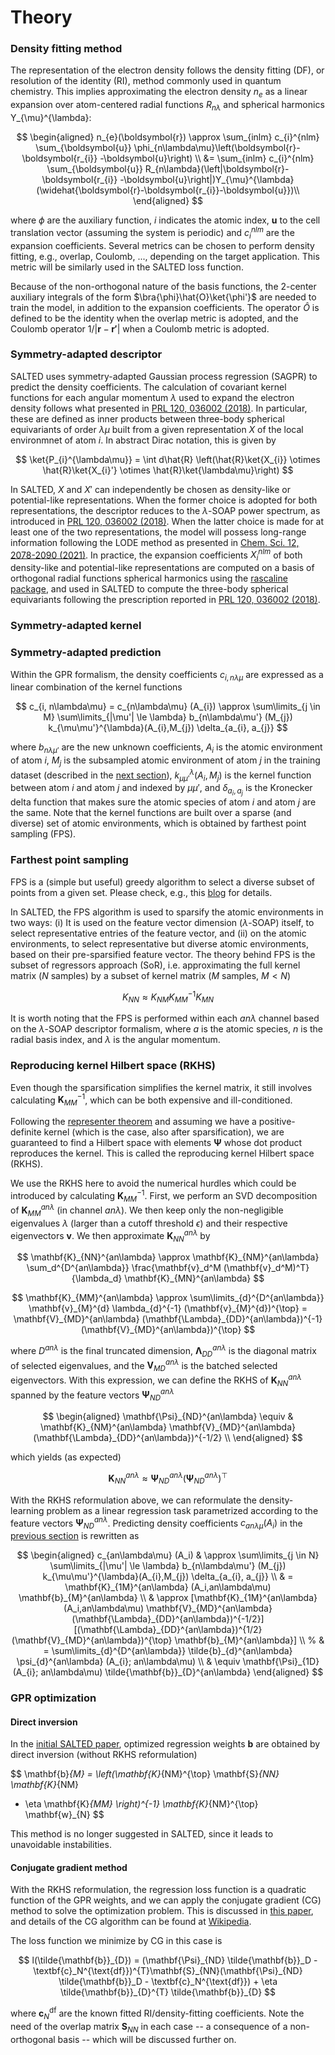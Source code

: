 # Theory 

### Density fitting method

The representation of the electron density follows the density fitting (DF), or resolution of the identity (RI), method commonly used in quantum chemistry. This implies approximating the electron density $n_{e}$ as a linear expansion over atom-centered radial functions $R_{n\lambda}$ and spherical harmonics Y_{\mu}^{\lambda}:

$$
\begin{aligned}
n_{e}(\boldsymbol{r}) \approx \sum_{inlm} c_{i}^{nlm} \sum_{\boldsymbol{u}} \phi_{n\lambda\mu}\left(\boldsymbol{r}-\boldsymbol{r_{i}} -\boldsymbol{u}\right) \\ 
&=  \sum_{inlm} c_{i}^{nlm} \sum_{\boldsymbol{u}} R_{n\lambda}(\left|\boldsymbol{r}-\boldsymbol{r_{i}} -\boldsymbol{u}\right|)Y_{\mu}^{\lambda}(\widehat{\boldsymbol{r}-\boldsymbol{r_{i}}-\boldsymbol{u}})\\ 
\end{aligned}
$$

where $\phi$ are the auxiliary function, $i$ indicates the atomic index, $\boldsymbol{u}$ to the cell translation vector (assuming the system is periodic) and $c_{i}^{nlm}$ are the expansion coefficients. Several metrics can be chosen to perform density fitting, e.g., overlap, Coulomb, ..., depending on the target application. This metric  will be similarly used in the SALTED loss function. 

Because of the non-orthogonal nature of the basis functions, the 2-center auxiliary integrals of the form $\bra{\phi}\hat{O}\ket{\phi'}$ are needed to train the model, in addition to the expansion coefficients. The operator $\hat{O}$ is defined to be the identity when the overlap metric is adopted, and the Coulomb operator $1/|\boldsymbol{r}-\boldsymbol{r'}|$ when a Coulomb metric is adopted. 

### Symmetry-adapted descriptor

SALTED uses symmetry-adapted Gaussian process regression (SAGPR) to predict the density coefficients. The calculation of covariant kernel functions for each angular momentum $\lambda$ used to expand the electron density follows what presented in [PRL 120, 036002 (2018)](https://link.aps.org/doi/10.1103/PhysRevLett.120.036002). In particular, these are defined as inner products between three-body spherical equivariants of order $\lambda\mu$ built from a given representation $X$ of the local environmnet of atom $i$. In abstract Dirac notation, this is given by

$$
\ket{P_{i}^{\lambda\mu}} = \int d\hat{R} \left(\hat{R}\ket{X_{i}} \otimes \hat{R}\ket{X_{i}'} \otimes \hat{R}\ket{\lambda\mu}\right)
$$

In SALTED, $X$ and $X'$ can independently be chosen as density-like or potential-like representations. When the former choice is adopted for both representations, the descriptor reduces to the $\lambda$-SOAP power spectrum, as introduced in [PRL 120, 036002 (2018)](https://link.aps.org/doi/10.1103/PhysRevLett.120.036002). When the latter choice is made for at least one of the two representations, the model will possess long-range information following the LODE method as presented in [Chem. Sci. 12, 2078-2090 (2021)](https://pubs.rsc.org/en/content/articlelanding/2021/sc/d0sc04934d). In practice, the expansion coefficients $X_{i}^{nlm}$ of both density-like and potential-like representations are computed on a basis of orthogonal radial functions spherical harmonics using the [rascaline package](https://github.com/Luthaf/rascaline), and used in SALTED to compute the three-body spherical equivariants following the prescription reported in [PRL 120, 036002 (2018)](https://link.aps.org/doi/10.1103/PhysRevLett.120.036002).

### Symmetry-adapted kernel


### Symmetry-adapted prediction

Within the GPR formalism, the density coefficients $c_{i, n\lambda\mu}$ are expressed as a linear combination of the kernel functions

$$
c_{i, n\lambda\mu} = c_{n\lambda\mu} (A_{i}) \approx \sum\limits_{j \in M} \sum\limits_{|\mu'| \le \lambda}
b_{n\lambda\mu'} (M_{j}) k_{\mu\mu'}^{\lambda}(A_{i},M_{j}) \delta_{a_{i}, a_{j}}
$$

where $b_{n\lambda\mu'}$ are the new unknown coefficients,
$A_{i}$ is the atomic environment of atom $i$,
$M_{j}$ is the subsampled atomic environment of atom $j$ in the training dataset (described in the [next section](#farthest-point-sampling)),
$k_{\mu\mu'}^{\lambda}(A_{i},M_{j})$ is the kernel function between atom $i$ and atom $j$ and indexed by $\mu\mu'$,
and $\delta_{a_{i}, a_{j}}$ is the Kronecker delta function that makes sure the atomic species of atom $i$ and atom $j$ are the same. Note that the kernel functions are built over a sparse (and diverse) set of atomic environments, which is obtained by farthest point sampling (FPS).

### Farthest point sampling

FPS is a (simple but useful) greedy algorithm to select a diverse subset of points from a given set.
Please check, e.g., this [blog](https://minibatchai.com/2021/08/07/FPS.html) for details.

In SALTED, the FPS algorithm is used to sparsify the atomic environments in two ways: (i) It is used on the feature vector dimension ($\lambda$-SOAP) itself, to select representative entries of the feature vector, and (ii) on the atomic environments, to select representative but diverse atomic environments, based on their pre-sparsified feature vector.
The theory behind FPS is the subset of regressors approach (SoR),
i.e. approximating the full kernel matrix ($N$ samples) by a subset of kernel matrix ($M$ samples, $M < N$)

$$
K_{NN} \approx K_{NM} K_{MM}^{-1} K_{MN}
$$


It is worth noting that the FPS is performed within each $an\lambda$ channel based on the $\lambda$-SOAP descriptor formalism, where $a$ is the atomic species, $n$ is the radial basis index, and $\lambda$ is the angular momentum.


### Reproducing kernel Hilbert space (RKHS)

Even though the sparsification simplifies the kernel matrix, it still involves calculating  $\mathbf{K}_{MM}^{-1}$, which can be both expensive and ill-conditioned.

Following the [representer theorem](https://en.wikipedia.org/wiki/Representer_theorem) and assuming we have a positive-definite kernel (which is the case, also after sparsification), 
we are guaranteed to find a Hilbert space with elements $\mathbf{\Psi}$ whose dot product reproduces the kernel. This is called the reproducing kernel Hilbert space (RKHS).  

We use the RKHS here to avoid the numerical hurdles which could be introduced by calculating  $\mathbf{K}_{MM}^{-1}$. First, we perform an SVD decomposition of $\mathbf{K}_{MM}^{an\lambda}$ (in channel $an\lambda$). We then keep only the non-negligible
eigenvalues $\lambda$ (larger than a cutoff threshold $\epsilon$) and their respective eigenvectors  $\mathbf{v}$. We then approximate $\mathbf{K}_{NN}^{an\lambda}$ by


$$
\mathbf{K}_{NN}^{an\lambda} \approx \mathbf{K}_{NM}^{an\lambda} \sum_d^{D^{an\lambda}} \frac{\mathbf{v}_d^M (\mathbf{v}_d^M)^T}{\lambda_d}  \mathbf{K}_{MN}^{an\lambda}
$$

$$
\mathbf{K}_{MM}^{an\lambda}
\approx \sum\limits_{d}^{D^{an\lambda}} \mathbf{v}_{M}^{d} \lambda_{d}^{-1} (\mathbf{v}_{M}^{d})^{\top}
= \mathbf{V}_{MD}^{an\lambda} (\mathbf{\Lambda}_{DD}^{an\lambda})^{-1} (\mathbf{V}_{MD}^{an\lambda})^{\top}
$$

where $D^{an\lambda}$ is the final truncated dimension, $\mathbf{\Lambda}_{DD}^{an\lambda}$ is the diagonal matrix of selected eigenvalues, and the $\mathbf{V}_{MD}^{an\lambda}$ is the batched selected eigenvectors.
With this expression, we can define the RKHS of  $\mathbf{K}_{NN}^{an\lambda}$ spanned by the feature vectors $\mathbf{\Psi}_{ND}^{an\lambda}$

$$
\begin{aligned}
\mathbf{\Psi}_{ND}^{an\lambda} \equiv & \mathbf{K}_{NM}^{an\lambda} \mathbf{V}_{MD}^{an\lambda} (\mathbf{\Lambda}_{DD}^{an\lambda})^{-1/2} \\
\end{aligned}
$$

which yields (as expected)

$$
\mathbf{K}_{NN}^{an\lambda} \approx \mathbf{\Psi}_{ND}^{an\lambda} (\mathbf{\Psi}_{ND}^{an\lambda})^{\top}
$$

With the RKHS reformulation above, we can reformulate the density-learning problem as a linear regression task parametrized according to the feature vectors $\mathbf{\Psi}_{ND}^{an\lambda}$.
Predicting density coefficients $c_{an\lambda\mu} (A_i)$ in the [previous section](#density-fitting-method) is rewritten as

$$
\begin{aligned}
c_{an\lambda\mu} (A_i)
& \approx \sum\limits_{j \in N} \sum\limits_{|\mu'| \le \lambda}
b_{n\lambda\mu'} (M_{j}) k_{\mu\mu'}^{\lambda}(A_{i},M_{j}) \delta_{a_{i}, a_{j}} \\
& = \mathbf{K}_{1M}^{an\lambda} (A_i,an\lambda\mu) \mathbf{b}_{M}^{an\lambda} \\
& \approx [\mathbf{K}_{1M}^{an\lambda} (A_i,an\lambda\mu) \mathbf{V}_{MD}^{an\lambda} (\mathbf{\Lambda}_{DD}^{an\lambda})^{-1/2}]
[(\mathbf{\Lambda}_{DD}^{an\lambda})^{1/2} (\mathbf{V}_{MD}^{an\lambda})^{\top} \mathbf{b}_{M}^{an\lambda}] \\
% & = \sum\limits_{d}^{D^{an\lambda}} \tilde{b}_{d}^{an\lambda} \psi_{d}^{an\lambda} (A_{i}; an\lambda\mu) \\
& \equiv \mathbf{\Psi}_{1D} (A_{i}; an\lambda\mu) \tilde{\mathbf{b}}_{D}^{an\lambda}
\end{aligned}
$$



### GPR optimization

#### Direct inversion

In the [initial SALTED paper](https://pubs.acs.org/doi/10.1021/acs.jctc.1c00576  ), optimized regression weights $\mathbf{b}$ are obtained by direct inversion (without RKHS reformulation)

$$
\mathbf{b}_{M} = \left(\mathbf{K}_{NM}^{\top} \mathbf{S}_{NN} \mathbf{K}_{NM}
+ \eta \mathbf{K}_{MM} \right)^{-1} \mathbf{K}_{NM}^{\top} \mathbf{w}_{N}
$$

This method is no longer suggested in SALTED, since it leads to unavoidable instabilities.


#### Conjugate gradient method

With the RKHS reformulation, the regression loss function is a quadratic function of the GPR weights,
and we can apply the conjugate gradient (CG) method to solve the optimization problem.
This is discussed in [this paper](https://pubs.acs.org/doi/full/10.1021/acs.jctc.2c00850  ),
and details of the CG algorithm can be found at [Wikipedia](https://en.wikipedia.org/wiki/Conjugate_gradient_method).

The loss function we minimize by CG in this case is

$$
l(\tilde{\mathbf{b}}_{D}) = (\mathbf{\Psi}_{ND} \tilde{\mathbf{b}}_D - \textbf{c}_N^{\text{df}})^{T}\mathbf{S}_{NN}(\mathbf{\Psi}_{ND} \tilde{\mathbf{b}}_D - \textbf{c}_N^{\text{df}}) + \eta \tilde{\mathbf{b}}_{D}^{T} \tilde{\mathbf{b}}_{D}
$$

where $\textbf{c}_N^{\text{df}}$  are the known fitted RI/density-fitting coefficients. Note the need of the overlap matrix $\mathbf{S}_{NN}$ in each case -- a consequence of a non-orthogonal basis --  which will be discussed further on.


